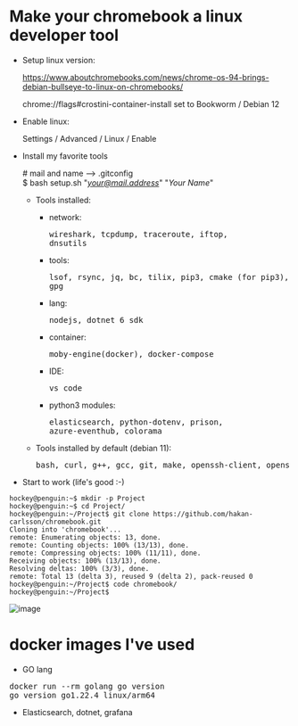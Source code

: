 # Make your chromebook a linux developer tool

* Setup linux version:

	https://www.aboutchromebooks.com/news/chrome-os-94-brings-debian-bullseye-to-linux-on-chromebooks/

	chrome://flags#crostini-container-install
	set to Bookworm / Debian 12

* Enable linux:

	Settings / Advanced / Linux / Enable

* Install my favorite tools

	\# mail and name --> .gitconfig <br>
	$ bash setup.sh "*your@mail.address*"   "*Your Name*"

	* Tools installed:
		* network:<pre>wireshark, tcpdump, traceroute, iftop, dnsutils</pre>
		* tools:<pre>lsof, rsync, jq, bc, tilix, pip3, cmake (for pip3), wget, gpg</pre>
		* lang:<pre>nodejs, dotnet 6 sdk</pre>
		* container:<pre>moby-engine(docker), docker-compose</pre>
		* IDE:<pre>vs_code</pre>
		* python3 modules:<pre>elasticsearch, python-dotenv, prison, azure-eventhub, colorama</pre>

	* Tools installed by default (debian 11):
		<pre>bash, curl, g++, gcc, git, make, openssh-client, openssh-server, openssh-sftp-server, openssl, perl, python3, sudo, vim,  more and less :-)</pre>


* Start to work (life's good :-)

```
hockey@penguin:~$ mkdir -p Project
hockey@penguin:~$ cd Project/
hockey@penguin:~/Project$ git clone https://github.com/hakan-carlsson/chromebook.git
Cloning into 'chromebook'...
remote: Enumerating objects: 13, done.
remote: Counting objects: 100% (13/13), done.
remote: Compressing objects: 100% (11/11), done.
Receiving objects: 100% (13/13), done.
Resolving deltas: 100% (3/3), done.
remote: Total 13 (delta 3), reused 9 (delta 2), pack-reused 0
hockey@penguin:~/Project$ code chromebook/
hockey@penguin:~/Project$ 
```

![image](https://user-images.githubusercontent.com/39298129/162566318-89c7d7e1-90eb-4bc7-9ba4-f405dddc749d.png)


# docker images I've used
* GO lang
<pre>
docker run --rm golang go version
go version go1.22.4 linux/arm64
</pre>
* Elasticsearch, dotnet, grafana

